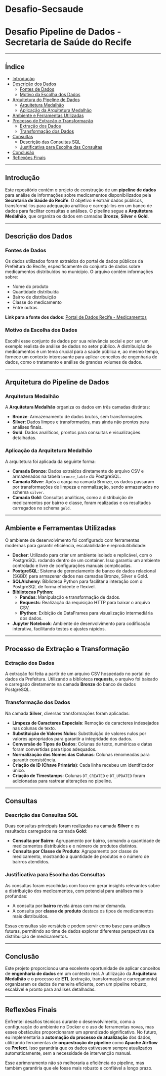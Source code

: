 # Desafio-Secsaude

# Desafio Pipeline de Dados - Secretaria de Saúde do Recife  

---

## Índice

- [Introdução](#introdução)
- [Descrição dos Dados](#descrição-dos-dados)
  - [Fontes de Dados](#fontes-de-dados)
  - [Motivo da Escolha dos Dados](#motivo-da-escolha-dos-dados)
- [Arquitetura do Pipeline de Dados](#arquitetura-do-pipeline-de-dados)
  - [Arquitetura Medalhão](#arquitetura-medalhão)
  - [Aplicação da Arquitetura Medalhão](#aplicação-da-arquitetura-medalhão)
- [Ambiente e Ferramentas Utilizadas](#ambiente-e-ferramentas-utilizadas)
- [Processo de Extração e Transformação](#processo-de-extração-e-transformação)
  - [Extração dos Dados](#extração-dos-dados)
  - [Transformação dos Dados](#transformação-dos-dados)
- [Consultas](#consultas)
  - [Descrição das Consultas SQL](#descrição-das-consultas-sql)
  - [Justificativa para Escolha das Consultas](#justificativa-para-escolha-das-consultas)
- [Conclusão](#conclusão)
- [Reflexões Finais](#reflexões-finais)

---

## Introdução
Este repositório contém o projeto de construção de um **pipeline de dados** para análise de informações sobre medicamentos disponibilizados pela **Secretaria de Saúde do Recife**. O objetivo é extrair dados públicos, transformá-los para adequação analítica e carregá-los em um banco de dados para facilitar consultas e análises. O pipeline segue a **Arquitetura Medalhão**, que organiza os dados em camadas **Bronze**, **Silver** e **Gold**.

---

## Descrição dos Dados

### Fontes de Dados
Os dados utilizados foram extraídos do portal de dados públicos da Prefeitura do Recife, especificamente do conjunto de dados sobre medicamentos distribuídos no município. O arquivo contém informações sobre:
- Nome do produto
- Quantidade distribuída
- Bairro de distribuição
- Classe do medicamento
- Entre outras.

**Link para a fonte dos dados**: [Portal de Dados Recife - Medicamentos](http://dados.recife.pe.gov.br/dataset/443797b4-5c9c-421c-8509-62eb7e6d2fc9/resource/4c52c602-6b6f-4ca5-bcb9-a64248578058/download/medicamentos.csv)

### Motivo da Escolha dos Dados
Escolhi esse conjunto de dados por sua relevância social e por ser um exemplo realista de análise de dados no setor público. A distribuição de medicamentos é um tema crucial para a saúde pública e, ao mesmo tempo, fornece um contexto interessante para aplicar conceitos de engenharia de dados, como o tratamento e análise de grandes volumes de dados.

---

## Arquitetura do Pipeline de Dados

### Arquitetura Medalhão
A **Arquitetura Medalhão** organiza os dados em três camadas distintas:
- **Bronze**: Armazenamento de dados brutos, sem transformações.
- **Silver**: Dados limpos e transformados, mas ainda não prontos para análises finais.
- **Gold**: Dados analíticos, prontos para consultas e visualizações detalhadas.

### Aplicação da Arquitetura Medalhão
A arquitetura foi aplicada da seguinte forma:
- **Camada Bronze**: Dados extraídos diretamente do arquivo CSV e armazenados na tabela `bronze_table` do PostgreSQL.
- **Camada Silver**: Após a carga na camada Bronze, os dados passaram por transformações de limpeza e normalização, sendo armazenados no schema `silver`.
- **Camada Gold**: Consultas analíticas, como a distribuição de medicamentos por bairro e classe, foram realizadas e os resultados carregados no schema `gold`.

---

## Ambiente e Ferramentas Utilizadas
O ambiente de desenvolvimento foi configurado com ferramentas modernas para garantir eficiência, escalabilidade e reprodutibilidade:

- **Docker**: Utilizado para criar um ambiente isolado e replicável, com o PostgreSQL rodando dentro de um container. Isso garantiu um ambiente controlado e livre de configurações manuais complicadas.
- **PostgreSQL**: Sistema de gerenciamento de banco de dados relacional (SGBD) para armazenar dados nas camadas Bronze, Silver e Gold.
- **SQLAlchemy**: Biblioteca Python para facilitar a interação com o PostgreSQL de forma eficiente e flexível.
- **Bibliotecas Python**:
  - **Pandas**: Manipulação e transformação de dados.
  - **Requests**: Realização da requisição HTTP para baixar o arquivo CSV.
  - **IPython**: Exibição de DataFrames para visualização intermediária dos dados.
- **Jupyter Notebook**: Ambiente de desenvolvimento para codificação interativa, facilitando testes e ajustes rápidos.

---

## Processo de Extração e Transformação

### Extração dos Dados
A extração foi feita a partir de um arquivo CSV hospedado no portal de dados da Prefeitura. Utilizando a biblioteca **requests**, o arquivo foi baixado e carregado diretamente na camada **Bronze** do banco de dados PostgreSQL.

### Transformação dos Dados
Na camada **Silver**, diversas transformações foram aplicadas:
- **Limpeza de Caracteres Especiais**: Remoção de caracteres indesejados nas colunas de texto.
- **Substituição de Valores Nulos**: Substituição de valores nulos por valores apropriados para garantir a integridade dos dados.
- **Conversão de Tipos de Dados**: Colunas de texto, numéricas e datas foram convertidas para tipos adequados.
- **Normalização dos Nomes das Colunas**: Colunas renomeadas para garantir consistência.
- **Criação de ID (Chave Primária)**: Cada linha recebeu um identificador único.
- **Criação de Timestamps**: Colunas `DT_CREATED` e `DT_UPDATED` foram adicionadas para rastrear alterações no pipeline.

---

## Consultas

### Descrição das Consultas SQL
Duas consultas principais foram realizadas na camada **Silver** e os resultados carregados na camada **Gold**:
- **Consulta por Bairro**: Agrupamento por bairro, somando a quantidade de medicamentos distribuídos e o número de produtos distintos.
- **Consulta por Classe de Produto**: Agrupamento por classe de medicamento, mostrando a quantidade de produtos e o número de bairros atendidos.

### Justificativa para Escolha das Consultas
As consultas foram escolhidas com foco em gerar insights relevantes sobre a distribuição dos medicamentos, com potencial para análises mais profundas:
- A consulta por **bairro** revela áreas com maior demanda.
- A consulta por **classe de produto** destaca os tipos de medicamentos mais distribuídos.

Essas consultas são versáteis e podem servir como base para análises futuras, permitindo ao time de dados explorar diferentes perspectivas da distribuição de medicamentos.

---

## Conclusão
Este projeto proporcionou uma excelente oportunidade de aplicar conceitos de **engenharia de dados** em um contexto real. A utilização da **Arquitetura Medalhão** e o processo de **ETL** (extração, transformação e carregamento) organizaram os dados de maneira eficiente, com um pipeline robusto, escalável e pronto para análises detalhadas.

---

## Reflexões Finais
Enfrentei desafios técnicos durante o desenvolvimento, como a configuração do ambiente no Docker e o uso de ferramentas novas, mas esses obstáculos proporcionaram um aprendizado significativo. No futuro, eu implementaria a **automação do processo de atualização** dos dados, utilizando ferramentas de **orquestração de pipeline** como **Apache Airflow** ou **Prefect**. Isso garantiria que os dados estivessem sempre atualizados automaticamente, sem a necessidade de intervenção manual.

Esse aprimoramento não só melhoraria a eficiência do pipeline, mas também garantiria que ele fosse mais robusto e confiável a longo prazo.
